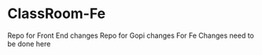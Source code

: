 # ClassRoom-Fe
Repo for Front End changes
Repo for Gopi changes
For Fe Changes need to be done here
